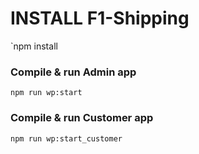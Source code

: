 INSTALL F1-Shipping
===========

`npm install

### Compile & run Admin app

`npm run wp:start`

### Compile & run Customer app

`npm run wp:start_customer`
